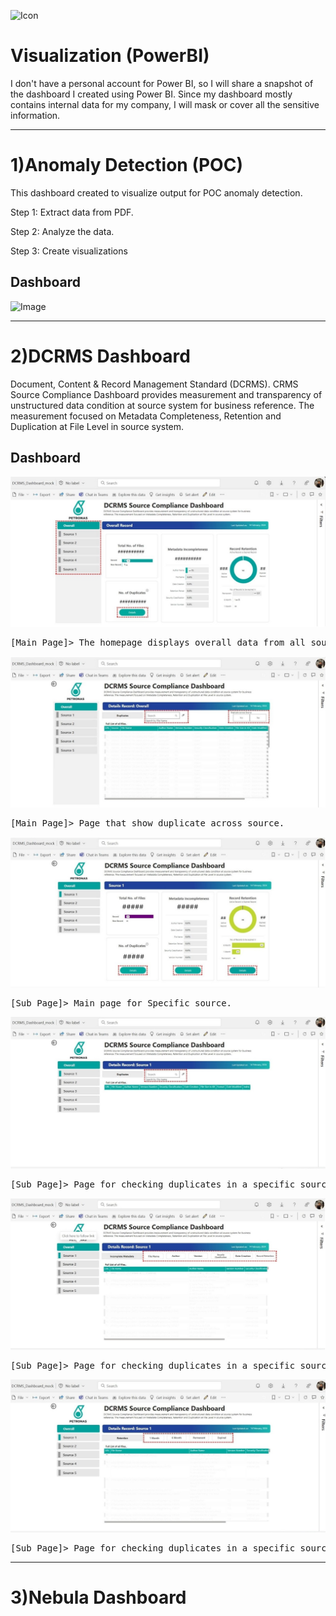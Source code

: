 ![Icon](https://github.com/Fauzanpaimen/Visualization-PowerBI-/blob/main/Image/icon.jpg)

# Visualization (PowerBI)



I don't have a personal account for Power BI, so I will share a snapshot of the dashboard I created using Power BI. Since my dashboard mostly contains internal data for my company, I will mask or cover all the sensitive information.


-----------------------------------------------------------------------------------------------------------------------------------------------------------------------------


# 1)Anomaly Detection (POC)

This dashboard created to visualize output for POC anomaly detection.

Step 1: Extract data from PDF.

Step 2: Analyze the data.

Step 3: Create visualizations

## Dashboard

![Image](https://github.com/Fauzanpaimen/Visualization-PowerBI-/blob/main/Image/Anomaly.jpg)


-----------------------------------------------------------------------------------------------------------------------------------------------------------------------------


# 2)DCRMS Dashboard

Document, Content & Record Management Standard (DCRMS). CRMS Source Compliance Dashboard provides measurement and transparency of unstructured data condition at source system for business reference. The measurement focused on Metadata Completeness, Retention and Duplication at File Level in source system.

## Dashboard

![Image](https://github.com/Fauzanpaimen/Visualization-PowerBI/blob/main/Image/DCRMS01.jpg)
<pre>[Main Page]> The homepage displays overall data from all sources. There are buttons that allow you to hover over them to navigate to other pages.
</pre>
![Image](https://github.com/Fauzanpaimen/Visualization-PowerBI/blob/main/Image/DCRMS02.jpg)
<pre>[Main Page]> Page that show duplicate across source.
</pre>
![Image](https://github.com/Fauzanpaimen/Visualization-PowerBI/blob/main/Image/DCRMS03.jpg)
<pre>[Sub Page]> Main page for Specific source.
</pre>
![Image](https://github.com/Fauzanpaimen/Visualization-PowerBI/blob/main/Image/DCRMS04.jpg)
<pre>[Sub Page]> Page for checking duplicates in a specific source.
</pre>
![Image](https://github.com/Fauzanpaimen/Visualization-PowerBI/blob/main/Image/DCRMS05.jpg)
<pre>[Sub Page]> Page for checking duplicates in a specific source.
</pre>
![Image](https://github.com/Fauzanpaimen/Visualization-PowerBI/blob/main/Image/DCRMS06.jpg)
<pre>[Sub Page]> Page for checking duplicates in a specific source.
</pre>


-----------------------------------------------------------------------------------------------------------------------------------------------------------------------------


# 3)Nebula Dashboard

